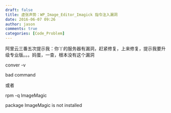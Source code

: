 ```yaml
---
draft: false
title: 虚张声势：WP_Image_Editor_Imagick 指令注入漏洞
date: 2016-06-07 09:26
author: jason
comments: true
categories: [Code_Problem]
---
```

阿里云三番五次提示我：你丫的服务器有漏洞，赶紧修复，上来修复，提示我要升级专业版。。。妈蛋，一查，根本没有这个漏洞

conver -v

bad command

或者
<p class="p1"><span class="s1">rpm -q ImageMagic</span></p>
<p class="p1"><span class="s1">package ImageMagic is not installed</span></p>
